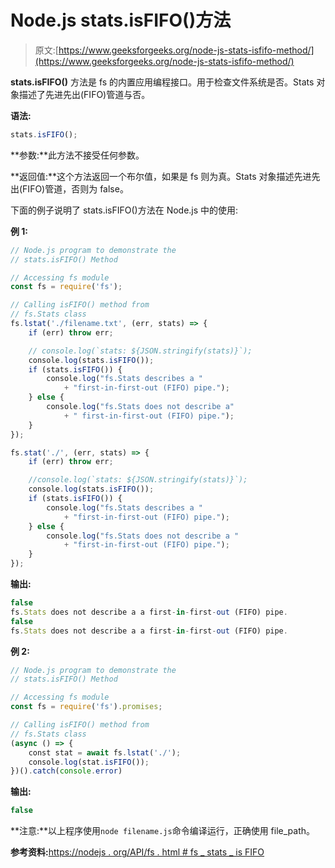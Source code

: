 # Node.js stats.isFIFO()方法

> 原文:[https://www.geeksforgeeks.org/node-js-stats-isfifo-method/](https://www.geeksforgeeks.org/node-js-stats-isfifo-method/)

**stats.isFIFO()** 方法是 fs 的内置应用编程接口。用于检查文件系统是否。Stats 对象描述了先进先出(FIFO)管道与否。

**语法:**

```js
stats.isFIFO();
```

**参数:**此方法不接受任何参数。

**返回值:**这个方法返回一个布尔值，如果是 fs 则为真。Stats 对象描述先进先出(FIFO)管道，否则为 false。

下面的例子说明了 stats.isFIFO()方法在 Node.js 中的使用:

**例 1:**

```js
// Node.js program to demonstrate the   
// stats.isFIFO() Method

// Accessing fs module
const fs = require('fs');

// Calling isFIFO() method from
// fs.Stats class
fs.lstat('./filename.txt', (err, stats) => {
    if (err) throw err;

    // console.log(`stats: ${JSON.stringify(stats)}`);
    console.log(stats.isFIFO());
    if (stats.isFIFO()) {
        console.log("fs.Stats describes a "
            + "first-in-first-out (FIFO) pipe.");
    } else {
        console.log("fs.Stats does not describe a"
            + " first-in-first-out (FIFO) pipe.");
    }
});

fs.stat('./', (err, stats) => {
    if (err) throw err;

    //console.log(`stats: ${JSON.stringify(stats)}`);
    console.log(stats.isFIFO());
    if (stats.isFIFO()) {
        console.log("fs.Stats describes a "
            + "first-in-first-out (FIFO) pipe.");
    } else {
        console.log("fs.Stats does not describe a "
            + "first-in-first-out (FIFO) pipe.");
    }
});
```

 <course-video>**输出:**</course-video>

```js
false
fs.Stats does not describe a a first-in-first-out (FIFO) pipe.
false
fs.Stats does not describe a a first-in-first-out (FIFO) pipe.

```

**例 2:**

```js
// Node.js program to demonstrate the   
// stats.isFIFO() Method

// Accessing fs module
const fs = require('fs').promises;

// Calling isFIFO() method from
// fs.Stats class
(async () => {
    const stat = await fs.lstat('./');
    console.log(stat.isFIFO());
})().catch(console.error)
```

**输出:**

```js
false

```

**注意:**以上程序使用`node filename.js`命令编译运行，正确使用 file_path。

**参考资料:**[https://nodejs . org/API/fs . html # fs _ stats _ is FIFO](https://nodejs.org/api/fs.html#fs_stats_isfifo)